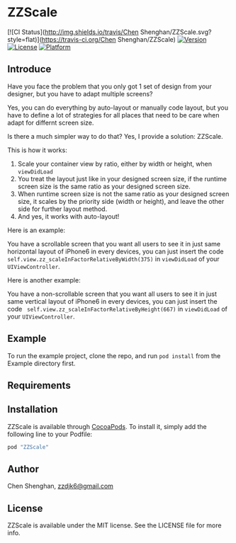 # ZZScale

[![CI Status](http://img.shields.io/travis/Chen Shenghan/ZZScale.svg?style=flat)](https://travis-ci.org/Chen Shenghan/ZZScale)
[![Version](https://img.shields.io/cocoapods/v/ZZScale.svg?style=flat)](http://cocoapods.org/pods/ZZScale)
[![License](https://img.shields.io/cocoapods/l/ZZScale.svg?style=flat)](http://cocoapods.org/pods/ZZScale)
[![Platform](https://img.shields.io/cocoapods/p/ZZScale.svg?style=flat)](http://cocoapods.org/pods/ZZScale)

## Introduce

Have you face the problem that you only got 1 set of design from your designer, but you have to adapt multiple screens?

Yes, you can do everything by auto-layout or manually code layout, but you have to define a lot of strategies for all places that need to be care when adapt for differnt screen size.

Is there a much simpler way to do that? Yes, I provide a solution: ZZScale.

This is how it works:

1. Scale your container view by ratio, either by width or height, when `viewDidLoad`
2. You treat the layout just like in your designed screen size, if the runtime screen size is the same ratio as your designed screen size.
3. When runtime screen size is not the same ratio as your designed screen size, it scales by the priority side (width or height), and leave the other side for further layout method.
4. And yes, it works with auto-layout!

Here is an example:

You have a scrollable screen that you want all users to see it in just same horizontal layout of iPhone6 in every devices, you can just insert the code `self.view.zz_scaleInFactorRelativeByWidth(375)` in `viewDidLoad` of your `UIViewController`.

Here is another example:

You have a non-scrollable screen that you want all users to see it in just same vertical layout of iPhone6 in every devices, you can just insert the code ` self.view.zz_scaleInFactorRelativeByHeight(667)` in `viewDidLoad` of your `UIViewController`.

## Example

To run the example project, clone the repo, and run `pod install` from the Example directory first.

## Requirements

## Installation

ZZScale is available through [CocoaPods](http://cocoapods.org). To install
it, simply add the following line to your Podfile:

```ruby
pod "ZZScale"
```

## Author

Chen Shenghan, zzdjk6@gmail.com

## License

ZZScale is available under the MIT license. See the LICENSE file for more info.
